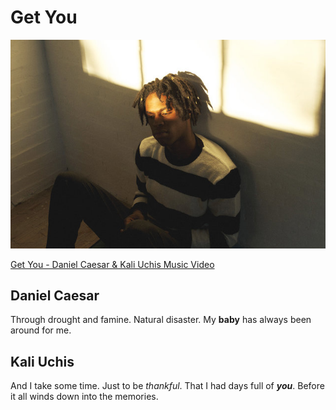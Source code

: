 # Get You

![Get You - Daniel Caesar & Kali Uchis](images/DanielCaesar.jpg)

[Get You - Daniel Caesar & Kali Uchis Music Video](https://www.youtube.com/watch?v=uQFVqltOXRg)

## Daniel Caesar
Through drought and famine.
Natural disaster.
My **baby** has always been around for me.

## Kali Uchis
And I take some time.
Just to be *thankful*.
That I had days full of ***you***.
Before it all winds down into the memories.
